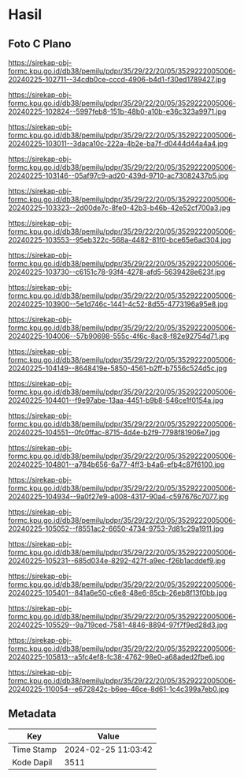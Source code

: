 # Hasil

## Foto C Plano

https://sirekap-obj-formc.kpu.go.id/db38/pemilu/pdpr/35/29/22/20/05/3529222005006-20240225-102711--34cdb0ce-cccd-4906-b4d1-f30ed1789427.jpg

https://sirekap-obj-formc.kpu.go.id/db38/pemilu/pdpr/35/29/22/20/05/3529222005006-20240225-102824--5997feb8-151b-48b0-a10b-e36c323a9971.jpg

https://sirekap-obj-formc.kpu.go.id/db38/pemilu/pdpr/35/29/22/20/05/3529222005006-20240225-103011--3daca10c-222a-4b2e-ba7f-d0444d44a4a4.jpg

https://sirekap-obj-formc.kpu.go.id/db38/pemilu/pdpr/35/29/22/20/05/3529222005006-20240225-103146--05af97c9-ad20-439d-9710-ac73082437b5.jpg

https://sirekap-obj-formc.kpu.go.id/db38/pemilu/pdpr/35/29/22/20/05/3529222005006-20240225-103323--2d00de7c-8fe0-42b3-b46b-42e52cf700a3.jpg

https://sirekap-obj-formc.kpu.go.id/db38/pemilu/pdpr/35/29/22/20/05/3529222005006-20240225-103553--95eb322c-568a-4482-81f0-bce65e6ad304.jpg

https://sirekap-obj-formc.kpu.go.id/db38/pemilu/pdpr/35/29/22/20/05/3529222005006-20240225-103730--c6151c78-93f4-4278-afd5-5639428e623f.jpg

https://sirekap-obj-formc.kpu.go.id/db38/pemilu/pdpr/35/29/22/20/05/3529222005006-20240225-103900--5e1d746c-1441-4c52-8d55-4773196a95e8.jpg

https://sirekap-obj-formc.kpu.go.id/db38/pemilu/pdpr/35/29/22/20/05/3529222005006-20240225-104006--57b90698-555c-4f6c-8ac8-f82e92754d71.jpg

https://sirekap-obj-formc.kpu.go.id/db38/pemilu/pdpr/35/29/22/20/05/3529222005006-20240225-104149--8648419e-5850-4561-b2ff-b7556c524d5c.jpg

https://sirekap-obj-formc.kpu.go.id/db38/pemilu/pdpr/35/29/22/20/05/3529222005006-20240225-104401--f9e97abe-13aa-4451-b9b8-546ce1f0154a.jpg

https://sirekap-obj-formc.kpu.go.id/db38/pemilu/pdpr/35/29/22/20/05/3529222005006-20240225-104551--0fc0ffac-8715-4d4e-b2f9-7798f81906e7.jpg

https://sirekap-obj-formc.kpu.go.id/db38/pemilu/pdpr/35/29/22/20/05/3529222005006-20240225-104801--a784b656-6a77-4ff3-b4a6-efb4c87f6100.jpg

https://sirekap-obj-formc.kpu.go.id/db38/pemilu/pdpr/35/29/22/20/05/3529222005006-20240225-104934--9a0f27e9-a008-4317-90a4-c597676c7077.jpg

https://sirekap-obj-formc.kpu.go.id/db38/pemilu/pdpr/35/29/22/20/05/3529222005006-20240225-105052--f8551ac2-6650-4734-9753-7d81c29a1911.jpg

https://sirekap-obj-formc.kpu.go.id/db38/pemilu/pdpr/35/29/22/20/05/3529222005006-20240225-105231--685d034e-8292-427f-a9ec-f26b1acddef9.jpg

https://sirekap-obj-formc.kpu.go.id/db38/pemilu/pdpr/35/29/22/20/05/3529222005006-20240225-105401--841a6e50-c6e8-48e6-85cb-26eb8f13f0bb.jpg

https://sirekap-obj-formc.kpu.go.id/db38/pemilu/pdpr/35/29/22/20/05/3529222005006-20240225-105529--9a719ced-7581-4846-8894-97f7f9ed28d3.jpg

https://sirekap-obj-formc.kpu.go.id/db38/pemilu/pdpr/35/29/22/20/05/3529222005006-20240225-105813--a5fc4ef8-fc38-4762-98e0-a68aded2fbe6.jpg

https://sirekap-obj-formc.kpu.go.id/db38/pemilu/pdpr/35/29/22/20/05/3529222005006-20240225-110054--e672842c-b6ee-46ce-8d61-1c4c399a7eb0.jpg


## Metadata

| Key        | Value               |
| ---------- | ------------------- |
| Time Stamp | 2024-02-25 11:03:42 |
| Kode Dapil | 3511                |



